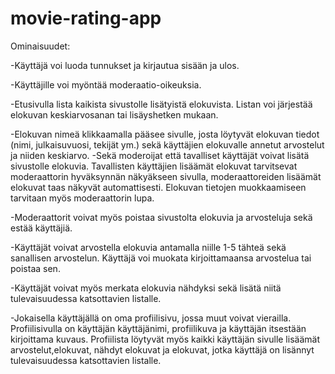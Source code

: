 # movie-rating-app

Ominaisuudet:

-Käyttäjä voi luoda tunnukset ja kirjautua sisään ja ulos.

-Käyttäjille voi myöntää moderaatio-oikeuksia.

-Etusivulla lista kaikista sivustolle lisätyistä elokuvista. Listan voi järjestää elokuvan keskiarvosanan tai lisäyshetken mukaan.

-Elokuvan nimeä klikkaamalla pääsee sivulle, josta löytyvät elokuvan tiedot (nimi, julkaisuvuosi, tekijät ym.) sekä käyttäjien elokuvalle annetut arvostelut ja niiden keskiarvo.
-Sekä moderoijat että tavalliset käyttäjät voivat lisätä sivustolle elokuvia. Tavallisten käyttäjien lisäämät elokuvat tarvitsevat moderaattorin hyväksynnän näkyäkseen sivulla, moderaattoreiden lisäämät elokuvat taas näkyvät automattisesti. Elokuvan tietojen muokkaamiseen tarvitaan myös moderaattorin lupa.

-Moderaattorit voivat myös poistaa sivustolta elokuvia ja arvosteluja sekä estää käyttäjiä.

-Käyttäjät voivat arvostella elokuvia antamalla niille 1-5 tähteä sekä sanallisen arvostelun. Käyttäjä voi muokata kirjoittamaansa arvostelua tai poistaa sen.

-Käyttäjät voivat myös merkata elokuvia nähdyksi sekä lisätä niitä tulevaisuudessa katsottavien listalle.

-Jokaisella käyttäjällä on oma profiilisivu, jossa muut voivat vierailla. Profiilisivulla on käyttäjän käyttäjänimi, profiilikuva ja käyttäjän itsestään kirjoittama kuvaus. Profiilista löytyvät myös kaikki käyttäjän sivulle lisäämät arvostelut,elokuvat, nähdyt elokuvat ja elokuvat, jotka käyttäjä on lisännyt tulevaisuudessa katsottavien listalle.
